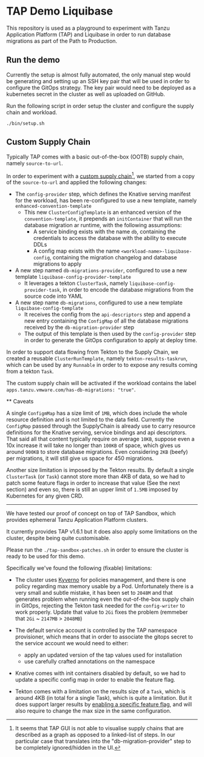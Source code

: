 # TAP Demo Liquibase

This repository is used as a playground to experiment with Tanzu Application Platform (TAP) and Liquibase in order
to run database migrations as part of the Path to Production.

## Run the demo

Currently the setup is almost fully automated, the only manual step would be generating and setting up an SSH key pair that will be used in order to configure the GitOps strategy. The key pair would need to be deployed as a kubernetes secret in the cluster as well as uploaded on GitHub.

Run the following script in order setup the cluster and configure the supply chain and workload.

```
./bin/setup.sh
```

## Custom Supply Chain

Typically TAP comes with a basic out-of-the-box (OOTB) supply chain, namely `source-to-url`.

In order to experiment with a [custom supply chain](./docs/custom-supply-chain.png)[^1], we started from a copy of the  `source-to-url` and applied the following
changes:

* The `config-provider` step, which defines the Knative serving manifest for the workload, has been re-configured to use a new template, namely `enhanced-convention-template`
    * This new `ClusterConfigTemplate` is an enhanced version of the `convention-template`, it prepends an `initContainer` that will run the database migration ar runtime, with the following assumptions:
        * A service binding exists with the name `db`, containing the credentials to access the database with the ability to execute DDLs
        * A config map exists with the name `<workload-name>-liquibase-config`, containing the migration changelog and database migrations to apply
* A new step named `db-migrations-provider`, configured to use a new template `liquibase-config-provider-template`
    * It leverages a tekton `ClusterTask`, namely `liquibase-config-provider-task`, in order to encode the database migrations from the source code into YAML
* A new step name `db-migrations`, configured to use a new template `liquibase-config-template`
    * It receives the config from the `api-descriptors` step and append a new entry containing the `ConfigMap` of all the database migrations received by the `db-migration-provider` step
    * The output of this template is then used by the `config-provider` step in order to generate the GitOps configuration to apply at deploy time.

In order to support data flowing from Tekton to the Supply Chain, we created a reusable `ClusterRunTemplate`, namely `tekton-results-taskrun`, which can be used by any `Runnable` in order to to expose any results coming from a tekton `Task`.

The custom supply chain will be activated if the workload contains the label `apps.tanzu.vmware.com/has-db-migrations: "true"`.

** Caveats

A single `ConfigmMap` has a size limit of `1MB`, which does include the whole resource definition and is not limited to the data field.
Currently the `ConfigMap` passed through the SupplyChain is already use to carry resource definitions for the Knative serving, service bindings and api descriptors. That said all that content typically require on average `10KB`, suppose even a 10x increase it will take no longer than `100KB` of space, which gives us around `900KB` to store database migrations. Even considering `2KB` (beefy) per migrations, it will still give us space for 450 migrations.

Another size limitation is imposed by the Tekton results. By default a single `ClusterTask` (or `Task`) cannot store more than 4KB of data, so we had to patch some feature flags in order to increase that value (See the next section) and even so, there is still an upper limit of `1.5MB` imposed by Kubernetes for any given CRD.

---

We have tested our proof of concept on top of TAP Sandbox, which provides ephemeral Tanzu Application Platform clusters.

It currently provides TAP v1.6.1 but it does also apply some limitations on the cluster, despite being quite customisable.

Please run the `./tap-sandbox-patches.sh` in order to ensure the cluster is ready to be used for this demo.

Specifically we've found the following (fixable) limitations:

* The cluster uses [Kyverno](https://kyverno.io/) for policies management, and there is one policy regarding max memory usable by a Pod.
Unfortunately there is a very small and subtle mistake, it has been set to `2048M` and that generates problem when running even the out-of-the-box supply chain in GitOps, rejecting the Tekton task needed for the `config-writer` to work properly. Update that value to `2Gi` fixes the problem (remmeber that `2Gi` ~ `2147MB` > `2048MB`)

* The default service account is controlled by the TAP namespace provisioner, which means that in order to associate the gitops secret
to the service account we would need to either:
    * apply an updated version of the tap values used for installation
    * use carefully crafted annotations on the namespace

* Knative comes with init containers disabled by default, so we had to update a specific config map in order to enable the feature flag.

* Tekton comes with a limitation on the results size of a `Task`, which is around 4KB (in total for a single Task), which is quite a limitation.
But it does support larger results by [enabling a specific feature flag](https://tekton.dev/docs/installation/additional-configs/#enabling-larger-results-using-sidecar-logs), and will also require to change the max size in the same configuration.

[^1]: It seems that TAP GUI is not able to visualise supply chains that are described as a graph as opposed to a linked-list of steps. In our particular case that translates into the "db-migration-provider" step to be completely ignored/hidden in the UI.